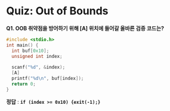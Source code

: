 # Quiz: Out of Bounds

**Q1. OOB 취약점을 방어하기 위해 [A] 위치에 들어갈 올바른 검증 코드는?**

```c
#include <stdio.h>
int main() {
  int buf[0x10];
  unsigned int index;
  
  scanf("%d", &index);
  [A]
  printf("%d\n", buf[index]);
  return 0;
}
```

**정답** : **`if (index >= 0x10) {exit(-1);}`**
